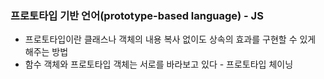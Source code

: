 ### 프로토타입 기반 언어(prototype-based language) - JS
* 프로토타입이란 클래스나 객체의 내용 복사 없이도 상속의 효과를 구현할 수 있게 해주는 방법
* 함수 객체와 프로토타입 객체는 서로를 바라보고 있다 - 프로토타입 체이닝
